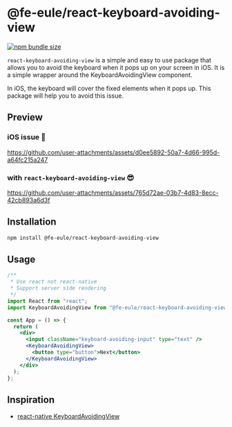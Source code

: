 # @fe-eule/react-keyboard-avoiding-view

[![npm bundle size](https://img.shields.io/bundlephobia/min/react-keyboard-avoiding-view)](https://bundlephobia.com/package/@fe-eule/react-keyboard-avoiding-view)

`react-keyboard-avoiding-view` is a simple and easy to use package that allows you to avoid the keyboard when it pops up on your screen in iOS. It is a simple wrapper around the KeyboardAvoidingView component.

In iOS, the keyboard will cover the fixed elements when it pops up. This package will help you to avoid this issue.

## Preview

### iOS issue 🥹

https://github.com/user-attachments/assets/d0ee5892-50a7-4d66-995d-a64fc215a247

### with `react-keyboard-avoiding-view` 😎

https://github.com/user-attachments/assets/765d72ae-03b7-4d83-8ecc-42cb893a6d3f

## Installation

```bash
npm install @fe-eule/react-keyboard-avoiding-view
```

## Usage

```jsx
/**
 * Use react not react-native
 * Support server side rendering
 */
import React from "react";
import KeyboardAvoidingView from "@fe-eule/react-keyboard-avoiding-view";

const App = () => {
  return (
    <div>
      <input className="keyboard-avoiding-input" type="text" />
      <KeyboardAvoidingView>
        <button type="button">Next</button>
      </KeyboardAvoidingView>
    </div>
  );
};
```

## Inspiration

- [react-native KeyboardAvoidingView](https://reactnative.dev/docs/keyboardavoidingview)
